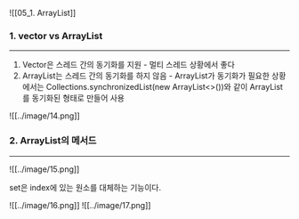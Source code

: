 ![[05_1. ArrayList]]


### 1. vector vs ArrayList
---
1. Vector은 스레드 간의 동기화를 지원 - 멀티 스레드 상황에서 좋다
2. ArrayList는 스레드 간의 동기화를 하지 않음 - ArrayList가 동기화가 필요한 상황에서는 Collections.synchronizedList(new ArrayList<>())와 같이 ArrayList를 동기화된 형태로 만들어 사용

![[../image/14.png]]


### 2. ArrayList의 메서드
---
![[../image/15.png]]

set은 index에 있는 원소를 대체하는 기능이다.

![[../image/16.png]]
![[../image/17.png]]





